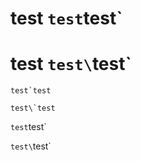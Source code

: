 # test `test`test`

# test `test\`test`

```
test`test
```

```
test\`test
```

`test`test`

`test\`test`
